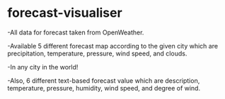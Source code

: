 # forecast-visualiser

-All data for forecast taken from OpenWeather.

-Available 5 different forecast map according to the given city which are precipitation, temperature, pressure, wind speed, and clouds.

-In any city in the world!

-Also, 6 different text-based forecast value which are description, temperature, pressure, humidity, wind speed, and degree of wind.
